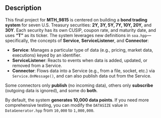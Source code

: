 ## Description

This final project for **MTH_9815** is centered on building a **bond trading system** for seven U.S. Treasury securities: **2Y, 3Y, 5Y, 7Y, 10Y, 20Y,** and **30Y**. Each security has its own CUSIP, coupon rate, and maturity date, and uses **“T”** as its ticker. The system leverages new definitions in `soa.hpp`—specifically, the concepts of **Service**, **ServiceListener**, and **Connector**:

- **Service**: Manages a particular type of data (e.g., pricing, market data, executions) keyed by an identifier.
- **ServiceListener**: Reacts to events when data is added, updated, or removed from a Service.
- **Connector**: Flows data into a Service (e.g., from a file, socket, etc.) via `Service.OnMessage()`, and can also publish data out from the Service.

Some connectors only **publish** (no incoming data), others only **subscribe** (outgoing data is ignored), and some do **both**.

By default, the system **generates 10,000 data points**. If you need more comprehensive testing, you can modify the `DATASIZE` value in `DataGenerator.hpp` from `10,000` to `1,000,000`.

